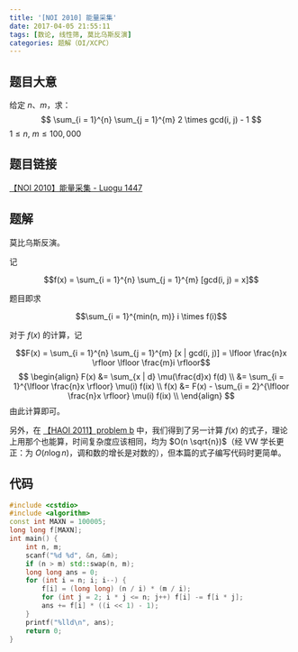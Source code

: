 ```yaml
---
title: '[NOI 2010] 能量采集'
date: 2017-04-05 21:55:11
tags: [数论, 线性筛, 莫比乌斯反演]
categories: 题解（OI/XCPC）
---
```


## 题目大意

给定 $n$、$m$，求：
$$
\sum_{i = 1}^{n} \sum_{j = 1}^{m} 2 \times gcd(i, j) - 1
$$
$1 \leqslant n, \ m \leqslant 100,000$

## 题目链接

[【NOI 2010】能量采集 - Luogu 1447](https://www.luogu.com.cn/problem/P1447)

<!-- more -->

## 题解

莫比乌斯反演。

记 

$$f(x) = \sum_{i = 1}^{n} \sum_{j = 1}^{m} [gcd(i, j) = x]$$

题目即求 

$$\sum_{i = 1}^{min(n, m)} i \times f(i)$$

对于 $f(x)$ 的计算，记

$$F(x) = \sum_{i = 1}^{n} \sum_{j = 1}^{m} [x | gcd(i, j)] = \lfloor \frac{n}x \rfloor \lfloor \frac{m}i \rfloor$$
$$
\begin{align}
F(x) &= \sum_{x | d} \mu(\frac{d}x) f(d) \\
&= \sum_{i = 1}^{\lfloor \frac{n}x \rfloor} \mu(i) f(ix) \\
f(x) &= F(x) - \sum_{i = 2}^{\lfloor \frac{n}x \rfloor} \mu(i) f(ix) \\
\end{align}
$$
由此计算即可。

另外，在 [【HAOI 2011】problem b](https://www.luogu.com.cn/problem/P2522) 中，我们得到了另一计算 $f(x)$ 的式子，理论上用那个也能算，时间复杂度应该相同，均为 $O(n \sqrt{n})$（经 VW 学长更正：为 $O(n\log n)$，调和数的增长是对数的），但本篇的式子编写代码时更简单。

## 代码

```c++
#include <cstdio>
#include <algorithm>
const int MAXN = 100005;
long long f[MAXN];
int main() {
	int n, m;
	scanf("%d %d", &n, &m);
	if (n > m) std::swap(n, m);
	long long ans = 0;
	for (int i = n; i; i--) {
		f[i] = (long long) (n / i) * (m / i);
		for (int j = 2; i * j <= n; j++) f[i] -= f[i * j];
		ans += f[i] * ((i << 1) - 1);
	}
	printf("%lld\n", ans);
	return 0;
}
```